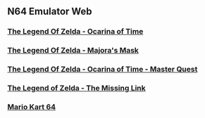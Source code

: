 ## N64 Emulator Web
### [The Legend Of Zelda - Ocarina of Time](https://coolan127gamer.github.io/N64-Web-Emulator/games/OOT/)
### [The Legend Of Zelda - Majora's Mask](https://coolan127gamer.github.io/N64-Web-Emulator/games/MM/)
### [The Legend Of Zelda - Ocarina of Time - Master Quest](https://coolan127gamer.github.io/N64-Web-Emulator/games/OOT_MQ/)
### [The Legend of Zelda - The Missing Link](https://coolan127gamer.github.io/N64-Web-Emulator/games/TML/)
### [Mario Kart 64](https://coolan127gamer.github.io/N64-Web-Emulator/games/MK64/)
